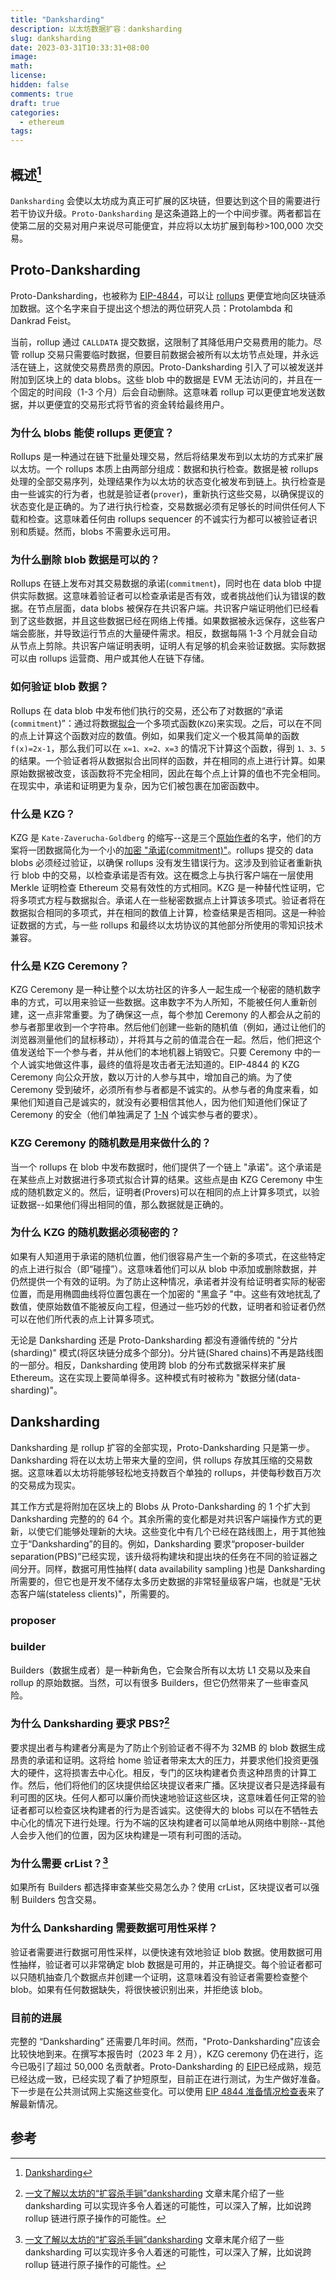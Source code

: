 ```yaml
---
title: "Danksharding"
description: 以太坊数据扩容：danksharding
slug: danksharding
date: 2023-03-31T10:33:31+08:00
image:
math:
license:
hidden: false
comments: true
draft: true
categories:
  - ethereum
tags:
---
```


## 概述[^1]

`Danksharding` 会使以太坊成为真正可扩展的区块链，但要达到这个目的需要进行若干协议升级。`Proto-Danksharding` 是这条道路上的一个中间步骤。两者都旨在使第二层的交易对用户来说尽可能便宜，并应将以太坊扩展到每秒>100,000 次交易。

## Proto-Danksharding

Proto-Danksharding，也被称为 [EIP-4844](https://eips.ethereum.org/EIPS/eip-4844)，可以让 [rollups](https://ethereum.org/zh/layer2/#rollups) 更便宜地向区块链添加数据。这个名字来自于提出这个想法的两位研究人员：Protolambda 和 Dankrad Feist。

当前，rollup 通过 `CALLDATA` 提交数据，这限制了其降低用户交易费用的能力。尽管 rollup 交易只需要临时数据，但要目前数据会被所有以太坊节点处理，并永远活在链上，这就使交易费昂贵的原因。Proto-Danksharding 引入了可以被发送并附加到区块上的 data blobs。这些 blob 中的数据是 EVM 无法访问的，并且在一个固定的时间段（1-3 个月）后会自动删除。这意味着 rollup 可以更便宜地发送数据，并以更便宜的交易形式将节省的资金转给最终用户。

### 为什么 blobs 能使 rollups 更便宜？

Rollups 是一种通过在链下批量处理交易，然后将结果发布到以太坊的方式来扩展以太坊。一个 rollups 本质上由两部分组成：数据和执行检查。数据是被 rollups 处理的全部交易序列，处理结果作为以太坊的状态变化被发布到链上。执行检查是由一些诚实的行为者，也就是验证者(`prover`)，重新执行这些交易，以确保提议的状态变化是正确的。为了进行执行检查，交易数据必须有足够长的时间供任何人下载和检查。这意味着任何由 rollups sequencer 的不诚实行为都可以被验证者识别和质疑。然而，blobs 不需要永远可用。

### 为什么删除 blob 数据是可以的？

Rollups 在链上发布对其交易数据的承诺(`commitment`)，同时也在 data blob 中提供实际数据。这意味着验证者可以检查承诺是否有效，或者挑战他们认为错误的数据。在节点层面，data blobs 被保存在共识客户端。共识客户端证明他们已经看到了这些数据，并且这些数据已经在网络上传播。如果数据被永远保存，这些客户端会膨胀，并导致运行节点的大量硬件需求。相反，数据每隔 1-3 个月就会自动从节点上剪除。共识客户端证明表明，证明人有足够的机会来验证数据。实际数据可以由 rollups 运营商、用户或其他人在链下存储。

### 如何验证 blob 数据？

Rollups 在 data blob 中发布他们执行的交易，还公布了对数据的“承诺(`commitment`)”：通过将数据[拟合](https://blog.csdn.net/qq_27586341/article/details/90170839)一个多项式函数(`KZG`)来实现。之后，可以在不同的点上计算这个函数对应的数值。例如，如果我们定义一个极其简单的函数 `f(x)=2x-1`，那么我们可以在 `x=1、x=2、x=3` 的情况下计算这个函数，得到 `1、3、5` 的结果。一个验证者将从数据拟合出同样的函数，并在相同的点上进行计算。如果原始数据被改变，该函数将不完全相同，因此在每个点上计算的值也不完全相同。在现实中，承诺和证明更为复杂，因为它们被包裹在加密函数中。

### 什么是 KZG？

KZG 是 `Kate-Zaverucha-Goldberg` 的缩写--这是三个[原始作者](https://link.springer.com/chapter/10.1007/978-3-642-17373-8_11)的名字，他们的方案将一团数据简化为一个小的[加密 "承诺(commitment)"](https://dankradfeist.de/ethereum/2020/06/16/kate-polynomial-commitments.html)。rollups 提交的 data blobs 必须经过验证，以确保 rollups 没有发生错误行为。这涉及到验证者重新执行 blob 中的交易，以检查承诺是否有效。这在概念上与执行客户端在一层使用 Merkle 证明检查 Ethereum 交易有效性的方式相同。KZG 是一种替代性证明，它将多项式方程与数据拟合。承诺人在一些秘密数据点上计算该多项式。验证者将在数据拟合相同的多项式，并在相同的数值上计算，检查结果是否相同。这是一种验证数据的方式，与一些 rollups 和最终以太坊协议的其他部分所使用的零知识技术兼容。

### 什么是 KZG Ceremony？

KZG Ceremony 是一种让整个以太坊社区的许多人一起生成一个秘密的随机数字串的方式，可以用来验证一些数据。这串数字不为人所知，不能被任何人重新创建，这一点非常重要。为了确保这一点，每个参加 Ceremony 的人都会从之前的参与者那里收到一个字符串。然后他们创建一些新的随机值（例如，通过让他们的浏览器测量他们的鼠标移动），并将其与之前的值混合在一起。然后，他们把这个值发送给下一个参与者，并从他们的本地机器上销毁它。只要 Ceremony 中的一个人诚实地做这件事，最终的值将是攻击者无法知道的。EIP-4844 的 KZG Ceremony 向公众开放，数以万计的人参与其中，增加自己的熵。为了使 Ceremony 受到破坏，必须所有参与者都是不诚实的。从参与者的角度来看，如果他们知道自己是诚实的，就没有必要相信其他人，因为他们知道他们保证了 Ceremony 的安全（他们单独满足了 [1-N](https://www.ethereum.cn/Thinking/trust-model) 个诚实参与者的要求）。

### KZG Ceremony 的随机数是用来做什么的？

当一个 rollups 在 blob 中发布数据时，他们提供了一个链上 "承诺"。这个承诺是在某些点上对数据进行多项式拟合计算的结果。这些点是由 KZG Ceremony 中生成的随机数定义的。然后，证明者(Provers)可以在相同的点上计算多项式，以验证数据--如果他们得出相同的值，那么数据就是正确的。

### 为什么 KZG 的随机数据必须秘密的？

如果有人知道用于承诺的随机位置，他们很容易产生一个新的多项式，在这些特定的点上进行拟合（即“碰撞”）。这意味着他们可以从 blob 中添加或删除数据，并仍然提供一个有效的证明。为了防止这种情况，承诺者并没有给证明者实际的秘密位置，而是用椭圆曲线将位置包裹在一个加密的 "黑盒子 "中。这些有效地扰乱了数值，使原始数值不能被反向工程，但通过一些巧妙的代数，证明者和验证者仍然可以在他们所代表的点上计算多项式。

无论是 Danksharding 还是 Proto-Danksharding 都没有遵循传统的 "分片(sharding)" 模式(将区块链分成多个部分)。分片链(Shared chains)不再是路线图的一部分。相反，Danksharding 使用跨 blob 的分布式数据采样来扩展 Ethereum。这在实现上要简单得多。这种模式有时被称为 "数据分储(data-sharding)"。

## Danksharding

Danksharding 是 rollup 扩容的全部实现，Proto-Danksharding 只是第一步。Danksharding 将在以太坊上带来大量的空间，供 rollups 存放其压缩的交易数据。这意味着以太坊将能够轻松地支持数百个单独的 rollups，并使每秒数百万次的交易成为现实。

其工作方式是将附加在区块上的 Blobs 从 Proto-Danksharding 的 1 个扩大到 Danksharding 完整的的 64 个。其余所需的变化都是对共识客户端操作方式的更新，以使它们能够处理新的大块。这些变化中有几个已经在路线图上，用于其他独立于“Danksharding”的目的。例如，Danksharding 要求“proposer-builder separation(PBS)”已经实现，该升级将构建块和提出块的任务在不同的验证器之间分开。同样，数据可用性抽样( data availability sampling )也是 Danksharding 所需要的，但它也是开发不储存太多历史数据的非常轻量级客户端，也就是"无状态客户端(stateless clients)"，所需要的。

### proposer

### builder

Builders（数据生成者）是一种新角色，它会聚合所有以太坊 L1 交易以及来自 rollup 的原始数据。当然，可以有很多 Builders，但它仍然带来了一些审查风险。

### 为什么 Danksharding 要求 PBS?[^2]

要求提出者与构建者分离是为了防止个别验证者不得不为 32MB 的 blob 数据生成昂贵的承诺和证明。这将给 home 验证者带来太大的压力，并要求他们投资更强大的硬件，这将损害去中心化。相反，专门的区块构建者负责这种昂贵的计算工作。然后，他们将他们的区块提供给区块提议者来广播。区块提议者只是选择最有利可图的区块。任何人都可以廉价而快速地验证这些区块，这意味着任何正常的验证者都可以检查区块构建者的行为是否诚实。这使得大的 blobs 可以在不牺牲去中心化的情况下进行处理。行为不端的区块构建者可以简单地从网络中剔除--其他人会步入他们的位置，因为区块构建是一项有利可图的活动。

### 为什么需要 crList？[^2]

如果所有 Builders 都选择审查某些交易怎么办？使用 crList，区块提议者可以强制 Builders 包含交易。

### 为什么 Danksharding 需要数据可用性采样？

验证者需要进行数据可用性采样，以便快速有效地验证 blob 数据。使用数据可用性抽样，验证者可以非常确定 blob 数据是可用的，并正确提交。每个验证者都可以只随机抽查几个数据点并创建一个证明，这意味着没有验证者需要检查整个 blob。如果有任何数据缺失，将很快被识别出来，并拒绝该 blob。

### 目前的进展

完整的 “Danksharding” 还需要几年时间。然而，"Proto-Danksharding"应该会比较快地到来。在撰写本报告时（2023 年 2 月），KZG ceremony 仍在进行，迄今已吸引了超过 50,000 名贡献者。Proto-Danksharding 的 [EIP](https://eips.ethereum.org/EIPS/eip-4844)已经成熟，规范已经达成一致，已经实现了看了护短原型，目前正在进行测试，为生产做好准备。下一步是在公共测试网上实施这些变化。可以使用 [EIP 4844 准备情况检查表](https://github.com/ethereum/pm/blob/master/Breakout-Room/4844-readiness-checklist.md#client-implementation-status)来了解最新情况。

## 参考

[^1]: [Danksharding](https://ethereum.org/zh/roadmap/danksharding/)
[^2]: [一文了解以太坊的“扩容杀手锏”danksharding](https://www.defidaonews.com/article/6727438) 文章末尾介绍了一些 danksharding 可以实现许多令人着迷的可能性，可以深入了解，比如说跨 rollup 链进行原子操作的可能性。
[^3]: [crList：PBS 的抗审查替代解决方案](https://www.ethereum.cn/Eth2/crlist)
